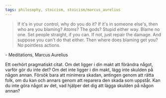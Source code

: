 ```yaml
---
tags: philosophy, stoicism, stoicism/marcus_aurelius
---
```


> If it's in your control, why do you do it? If it's in someone else's, then who are you blaming? Atoms? The gods? Stupid either way. Blame no one. Set people straight, if you can. If not, just repair the damage. And suppose you can't do that either. Then where does blaming get you? No pointless actions.

\- Meditations, Marcus Aurelius

Ett oerhört pragmatiskt citat. Om det ligger i din makt att förändra något,
varför gör du inte det? Om det inte ligger i din makt, lägg inte skulden på
någon annan. Försök bara att minimera skadan, antingen genom att rätta folk, om
du kan och annars genom att reparera den skada som uppstår. Kan du inte göra
något av det, vad hjälper det dig att lägga skulden på någon annan?
